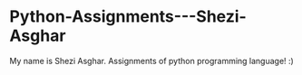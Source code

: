 # Python-Assignments---Shezi-Asghar
My name is Shezi Asghar. Assignments of python programming language! :)
